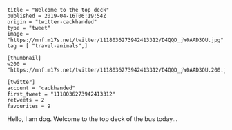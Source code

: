 ```
title = "Welcome to the top deck"
published = 2019-04-16T06:19:54Z
origin = "twitter-cackhanded"
type = "tweet"
image = "https://mnf.m17s.net/twitter/1118036273942413312/D4QQD_jW0AAD3OU.jpg"
tag = [ "travel-animals",]

[thumbnail]
w200 = "https://mnf.m17s.net/twitter/1118036273942413312/D4QQD_jW0AAD3OU.200.jpg"

[twitter]
account = "cackhanded"
first_tweet = "1118036273942413312"
retweets = 2
favourites = 9
```

Hello, I am dog. Welcome to the top deck of the bus today…

<p class='image'><img src='https://mnf.m17s.net/twitter/1118036273942413312/D4QQD_jW0AAD3OU.jpg' alt=''></p>

